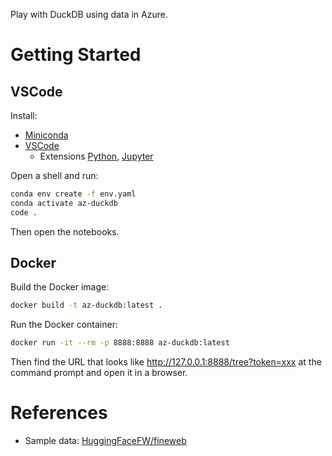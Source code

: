 Play with DuckDB using data in Azure.

# Getting Started

## VSCode

Install:
- [Miniconda](https://docs.anaconda.com/free/miniconda/)
- [VSCode](https://code.visualstudio.com/Download)
  - Extensions [Python](https://marketplace.visualstudio.com/items?itemName=ms-python.python), [Jupyter](https://marketplace.visualstudio.com/items?itemName=ms-toolsai.jupyter)

Open a shell and run:
```bash
conda env create -f env.yaml
conda activate az-duckdb
code .
```
Then open the notebooks.

## Docker

Build the Docker image:
```bash
docker build -t az-duckdb:latest .
```

Run the Docker container:
```bash
docker run -it --rm -p 8888:8888 az-duckdb:latest
```

Then find the URL that looks like http://127.0.0.1:8888/tree?token=xxx at the command prompt and open it in a browser.

# References

- Sample data: [HuggingFaceFW/fineweb](https://huggingface.co/datasets/HuggingFaceFW/fineweb/tree/main/data/CC-MAIN-2013-20)
